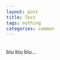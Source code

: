 ```yaml
---
layout: post
title: Test
tags: nothing
categories: common
---
```


<div class="toc"></div>

<br/>
biu biu biu...
